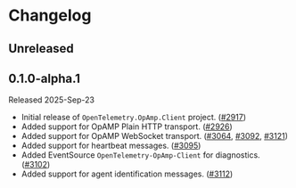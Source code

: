 # Changelog

## Unreleased

## 0.1.0-alpha.1

Released 2025-Sep-23

* Initial release of `OpenTelemetry.OpAmp.Client` project.
  ([#2917](https://github.com/open-telemetry/opentelemetry-dotnet-contrib/pull/2917))
* Added support for OpAMP Plain HTTP transport.
  ([#2926](https://github.com/open-telemetry/opentelemetry-dotnet-contrib/pull/2926))
* Added support for OpAMP WebSocket transport.
  ([#3064](https://github.com/open-telemetry/opentelemetry-dotnet-contrib/pull/3064),
  [#3092](https://github.com/open-telemetry/opentelemetry-dotnet-contrib/pull/3092),
  [#3121](https://github.com/open-telemetry/opentelemetry-dotnet-contrib/pull/3121))
* Added support for heartbeat messages.
  ([#3095](https://github.com/open-telemetry/opentelemetry-dotnet-contrib/pull/3095))
* Added EventSource `OpenTelemetry-OpAmp-Client` for diagnostics.
  ([#3102](https://github.com/open-telemetry/opentelemetry-dotnet-contrib/pull/3102))
* Added support for agent identification messages.
  ([#3112](https://github.com/open-telemetry/opentelemetry-dotnet-contrib/pull/3112))
